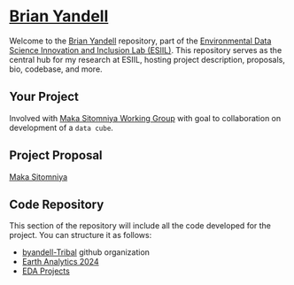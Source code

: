 # [Brian Yandell](https://byandell.github.io)

Welcome to the [Brian Yandell](https://byandell.github.io/ESIIL) repository, part of the [Environmental Data Science Innovation and Inclusion Lab (ESIIL)](https://github.com/CU-ESIIL/). This repository serves as the central hub for my research at ESIIL, hosting project description, proposals, bio, codebase, and more.

## Your Project

Involved with [Maka Sitomniya Working Group](https://github.com/byandell/geospatial/blob/main/maka_sitomniya.md) with goal to
collaboration on development of a `data cube`.

## Project Proposal

[Maka Sitomniya](https://cu-esiil.github.io/Maka-Sitomniya/)

## Code Repository

This section of the repository will include all the code developed for the project. You can structure it as follows:

- [byandell-Tribal](https://github.com/byandell-Tribal) github organization
- [Earth Analytics 2024](https://github.com/byandell-Tribal/EarthAnalytics_2024)
- [EDA Projects](EarthDataAnalytics/)